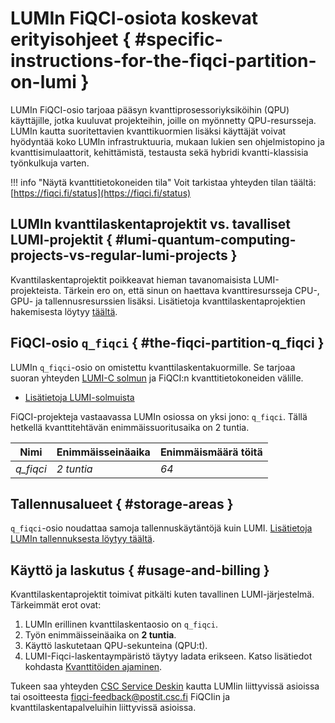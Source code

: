 # LUMIn FiQCI-osiota koskevat erityisohjeet { #specific-instructions-for-the-fiqci-partition-on-lumi }

LUMIn FiQCI-osio tarjoaa pääsyn kvanttiprosessoriyksiköihin (QPU) käyttäjille, jotka kuuluvat projekteihin, joille on myönnetty QPU-resursseja. LUMIn kautta suoritettavien kvanttikuormien lisäksi käyttäjät voivat hyödyntää koko LUMIn infrastruktuuria, mukaan lukien sen ohjelmistopino ja kvanttisimulaattorit, kehittämistä, testausta sekä hybridi kvantti-klassisia työnkulkuja varten.

!!! info "Näytä kvanttitietokoneiden tila"
	Voit tarkistaa yhteyden tilan täältä: [https://fiqci.fi/status](https://fiqci.fi/status)


## LUMIn kvanttilaskentaprojektit vs. tavalliset LUMI-projektit { #lumi-quantum-computing-projects-vs-regular-lumi-projects }

Kvanttilaskentaprojektit poikkeavat hieman tavanomaisista LUMI-projekteista. Tärkein ero on, että sinun on haettava kvanttiresursseja CPU-, GPU- ja tallennusresurssien lisäksi.
Lisätietoja kvanttilaskentaprojektien hakemisesta löytyy [täältä](./projects.md).

## FiQCI-osio `q_fiqci` { #the-fiqci-partition-q_fiqci }

LUMIn `q_fiqci`-osio on omistettu kvanttilaskentakuormille. Se tarjoaa suoran yhteyden [LUMI-C
solmun](https://docs.lumi-supercomputer.eu/hardware/lumic/) ja FiQCI:n kvanttitietokoneiden välille.

* [Lisätietoja LUMI-solmuista](https://docs.lumi-supercomputer.eu/hardware/)

FiQCI-projekteja vastaavassa LUMIn osiossa on yksi jono: `q_fiqci`. 
Tällä hetkellä kvanttitehtävän enimmäissuoritusaika on 2 tuntia.

| Nimi     | Enimmäisseinäaika | Enimmäismäärä töitä |
| -------- | ------------------ | ------------------- |
| _q_fiqci_ | _2 tuntia_        | _64_                |


## Tallennusalueet { #storage-areas }

`q_fiqci`-osio noudattaa samoja tallennuskäytäntöjä kuin LUMI. [Lisätietoja LUMIn tallennuksesta löytyy täältä](https://docs.lumi-supercomputer.eu/storage/).

## Käyttö ja laskutus { #usage-and-billing }

Kvanttilaskentaprojektit toimivat pitkälti kuten tavallinen LUMI-järjestelmä. Tärkeimmät erot ovat:

1. LUMIn erillinen kvanttilaskentaosio on `q_fiqci`.
2. Työn enimmäisseinäaika on **2 tuntia**.
3. Käyttö laskutetaan QPU-sekunteina (QPU:t).
4. LUMI-Fiqci-laskentaympäristö täytyy ladata erikseen. Katso lisätiedot kohdasta [Kvanttitöiden ajaminen](./running-quantum-jobs.md).


Tukeen saa yhteyden [CSC Service Deskin](../../support/contact.md) kautta LUMIin liittyvissä asioissa tai osoitteesta [fiqci-feedback@postit.csc.fi](mailto:fiqci-feedback@postit.csc.fi) FiQCIin ja kvanttilaskentapalveluihin liittyvissä asioissa.